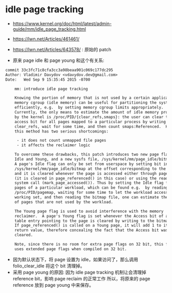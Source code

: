 # idle page tracking

- https://www.kernel.org/doc/html/latest/admin-guide/mm/idle_page_tracking.html
- https://lwn.net/Articles/461461/
- https://lwn.net/Articles/643578/ : 原始的 patch


- 原来 page idle 和 page young 和这个有关系:

```diff
commit 33c3fc71c8cfa3cc3a98beaa901c069c177dc295
Author: Vladimir Davydov <vdavydov.dev@gmail.com>
Date:   Wed Sep 9 15:35:45 2015 -0700

    mm: introduce idle page tracking

    Knowing the portion of memory that is not used by a certain application or
    memory cgroup (idle memory) can be useful for partitioning the system
    efficiently, e.g.  by setting memory cgroup limits appropriately.
    Currently, the only means to estimate the amount of idle memory provided
    by the kernel is /proc/PID/{clear_refs,smaps}: the user can clear the
    access bit for all pages mapped to a particular process by writing 1 to
    clear_refs, wait for some time, and then count smaps:Referenced.  However,
    this method has two serious shortcomings:

     - it does not count unmapped file pages
     - it affects the reclaimer logic

    To overcome these drawbacks, this patch introduces two new page flags,
    Idle and Young, and a new sysfs file, /sys/kernel/mm/page_idle/bitmap.
    A page's Idle flag can only be set from userspace by setting bit in
    /sys/kernel/mm/page_idle/bitmap at the offset corresponding to the page,
    and it is cleared whenever the page is accessed either through page tables
    (it is cleared in page_referenced() in this case) or using the read(2)
    system call (mark_page_accessed()). Thus by setting the Idle flag for
    pages of a particular workload, which can be found e.g.  by reading
    /proc/PID/pagemap, waiting for some time to let the workload access its
    working set, and then reading the bitmap file, one can estimate the amount
    of pages that are not used by the workload.

    The Young page flag is used to avoid interference with the memory
    reclaimer.  A page's Young flag is set whenever the Access bit of a page
    table entry pointing to the page is cleared by writing to the bitmap file.
    If page_referenced() is called on a Young page, it will add 1 to its
    return value, therefore concealing the fact that the Access bit was
    cleared.

    Note, since there is no room for extra page flags on 32 bit, this feature
    uses extended page flags when compiled on 32 bit.
```

- 因为默认状态下，将 page 设置为 idle，如果访问了，那么调用 folio_clear_idle 将这个 bit 清理掉。
- 采用 page young 的原因: 因为 idle page tracking 机制让会清理掉 reference bit，影响 page reclaim 的正常工作
所以，将原来的 page reference 放到 page young 中来保存。
